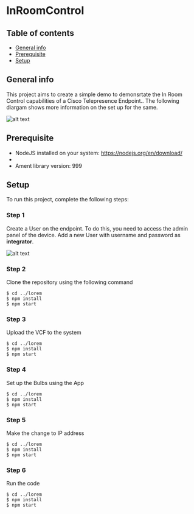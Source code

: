 # InRoomControl

## Table of contents
* [General info](#general-info)
* [Prerequisite](#Prerequisite)
* [Setup](#setup)

## General info
This project aims to create a simple demo to demonsrtate the In Room Control capabilities of a Cisco Telepresence Endpoint.. The following diargam shows more information on the set up for the same. 

![alt text](https://user-images.githubusercontent.com/12582569/54210337-4e296700-4505-11e9-92e1-c3cf854d520d.png
)

## Prerequisite
* NodeJS installed on your system: https://nodejs.org/en/download/
* 
* Ament library version: 999
	
## Setup
To run this project, complete the following steps:

### Step 1
Create a User on the endpoint. To do this, you need to access the admin panel of the device. Add a new User with username and password as **integrator**. 

![alt text](https://user-images.githubusercontent.com/12582569/54212591-2e943d80-4509-11e9-8978-28a5e3188387.png)

### Step 2
Clone the repository using the following command
```
$ cd ../lorem
$ npm install
$ npm start
```

### Step 3
Upload the VCF to the system
```
$ cd ../lorem
$ npm install
$ npm start
```

### Step 4
Set up the Bulbs using the App
```
$ cd ../lorem
$ npm install
$ npm start
```

### Step 5
Make the change to IP address
```
$ cd ../lorem
$ npm install
$ npm start
```

### Step 6
Run the code 
```
$ cd ../lorem
$ npm install
$ npm start
```


